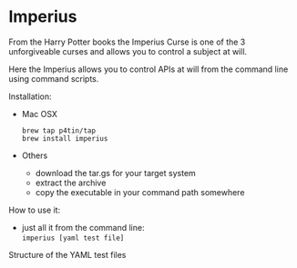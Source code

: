 # Imperius

From the Harry Potter books the Imperius Curse is one of the 3  unforgiveable curses and allows you to control a subject at will.

Here the Imperius allows you to control APIs at will from the command line using command scripts.

Installation:

- Mac OSX
  ```
  brew tap p4tin/tap
  brew install imperius
  ```

- Others
  * download the tar.gs for your target system
  * extract the archive
  * copy the executable in your command path somewhere
  
How to use it:

- just all it from the command line:  
    `imperius [yaml test file]`

Structure of the YAML test files

